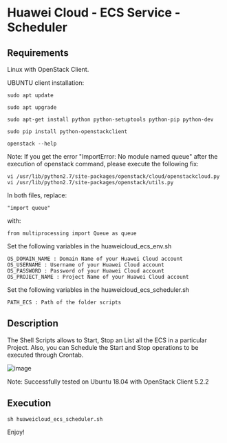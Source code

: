 # Huawei Cloud - ECS Service - Scheduler

## Requirements

Linux with OpenStack Client.

UBUNTU client installation:

```
sudo apt update

sudo apt upgrade

sudo apt-get install python python-setuptools python-pip python-dev

sudo pip install python-openstackclient

openstack --help
```

Note: If you get the error "ImportError: No module named queue" after the execution of openstack command, please execute the following fix:

```
vi /usr/lib/python2.7/site-packages/openstack/cloud/openstackcloud.py
vi /usr/lib/python2.7/site-packages/openstack/utils.py
```

In both files, replace:

```
"import queue" 
```
with:
```
from multiprocessing import Queue as queue
```

Set the following variables in the huaweicloud_ecs_env.sh
```
OS_DOMAIN_NAME : Domain Name of your Huawei Cloud account
OS_USERNAME : Username of your Huawei Cloud account
OS_PASSWORD : Password of your Huawei Cloud account
OS_PROJECT_NAME : Project Name of your Huawei Cloud account
```

Set the following variables in the huaweicloud_ecs_scheduler.sh
```
PATH_ECS : Path of the folder scripts
```

## Description

The Shell Scripts allows to Start, Stop an List all the ECS in a particular Project. Also, you can Schedule the Start and Stop operations to be executed through Crontab.

![image](https://user-images.githubusercontent.com/46529218/186489835-0f960cd8-5a2e-4f3a-94c2-3f9326c4bdef.png)

Note: Successfully tested on Ubuntu 18.04 with OpenStack Client 5.2.2

## Execution

```
sh huaweicloud_ecs_scheduler.sh
```

Enjoy!

